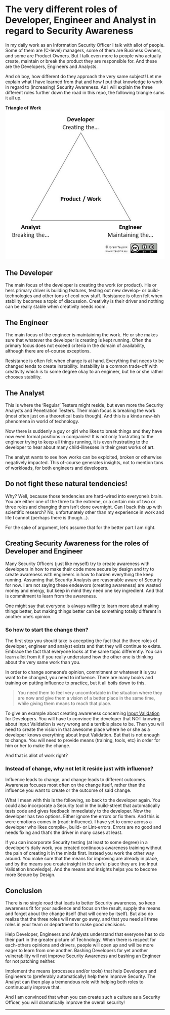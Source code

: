 # The very different roles of Developer, Engineer and Analyst in regard to Security Awareness

In my daily work as an Information Security Officer I talk with allot of people.
Some of them are (C-level) managers, some of them are Business Owners, and some
are Product Owners. But I talk even more to people who actually create, maintain
or break the product they are responsible for. And these are the Developers,
Engineers and Analysts.

And oh boy, how different do they approach the very same subject! Let me explain
what I have learned from that and how I put that knowledge to work in regard to
(increasing) Security Awareness. As I will explain the three different roles
further down the road in this repo, the following triangle sums it all up.

**Triangle of Work**
![](https://raw.githubusercontent.com/teusink/Security-Frameworks-and-Models/master/Triangle-of-Work/Triangle-of-Work.jpg)

## The Developer

The main focus of the developer is creating the work (or product). His or hers
primary driver is building features, testing out new develop- or
build-technologies and other tons of cool new stuff. Resistance is often felt
when stability becomes a topic of discussion. Creativity is their driver and
nothing can be really stable when creativity needs room.

## The Engineer

The main focus of the engineer is maintaining the work. He or she makes sure
that whatever the developer is creating is kept running. Often the primary focus
does not exceed criteria in the domain of availability, although there are
of-course exceptions.

Resistance is often felt when change is at hand. Everything that needs to be
changed tends to create instability. Instability is a common trade-off with
creativity which is to some degree okay to an engineer, but he or she rather
chooses stability.

## The Analyst

This is where the ‘Regular’ Testers might reside, but even more the Security
Analysts and Penetration Testers. Their main focus is breaking the work (most
often just on a theoretical basis though). And this is a kinda new-ish phenomena
in world of technology.

Now there is suddenly a guy or girl who likes to break things and they have now
even formal positions in companies! It is not only frustrating to the engineer
trying to keep all things running, it is even frustrating to the developer to
hear about many child-illnesses in their great works of art.

The analyst wants to see how works can be exploited, broken or otherwise
negatively impacted. This of-course generates insights, not to mention tons of
workloads, for both engineers and developers.

## Do not fight these natural tendencies!

Why? Well, because those tendencies are hard-wired into everyone’s brain. You
are either one of the three to the extreme, or a certain mix of two or three
roles and changing them isn’t done overnight. Can I back this up with scientific
research? No, unfortunately other than my experience in work and life I cannot
(perhaps there is though…).

For the sake of argument, let’s assume that for the better part I am right.

## Creating Security Awareness for the roles of Developer and Engineer

Many Security Officers (just like myself) try to create awareness with
developers in how to make their code more secure by design and try to create
awareness with engineers in how to harden everything the keep running. Assuming
that Security Analysts are reasonable aware of Security for now. I am not saying
these endeavors (creating awareness) are wasted money and energy, but keep in
mind they need one key ingredient. And that is commitment to learn from the
awareness.

One might say that everyone is always willing to learn more about making things
better, but making things better can be something totally different in another
one’s opinion.

### So how to start the change then?

The first step you should take is accepting the fact that the three roles of
developer, engineer and analyst exists and that they will continue to exists.
Embrace the fact that everyone looks at the same topic differently. You can
learn allot from it if you really understand how the other one is thinking about
the very same work than you.

In order to change someone’s opinion, commitment or whatever it is you want to
be changed, you need to influence. There are many books and training on putting
influence to practice, but it all boils down to this.

> You need them to feel very uncomfortable in the situation where they are now and
> give them a vision of a better place in the same time, while giving them means to reach that place.

To give an example about creating awareness concerning [Input
Validation](https://www.teusink.eu/search/label/input%20validation) for
Developers. You will have to convince the developer that NOT knowing about Input
Validation is very wrong and a terrible place to be. Then you will need to
create the vision in that awesome place where he or she as a developer knows
everything about Input Validation. But that is not enough to change. You will
need to provide means (training, tools, etc) in order for him or her to make the
change.

And that is allot of work right?

### Instead of change, why not let it reside just with influence?

Influence leads to change, and change leads to different outcomes. Awareness
focuses most often on the change itself, rather than the influence you want to
create or the outcome of said change.

What I mean with this is the following, so back to the developer again. You
could also incorporate a Security tool in the build-street that automatically
tests code and gives feedback immediately to the developer. Now the developer
has two options. Either ignore the errors or fix them. And this is were emotions
comes in (read: influence). I have yet to come across a developer who likes
compile-, build- or Lint-errors. Errors are no good and needs fixing and that’s
the driver in many cases at least.

If you can incorporate Security testing (at least to some degree) in a
developer’s daily work, you created continuous awareness training without the
pain of creating it in the minds first. Instead you work the other way around.
You make sure that the means for improving are already in place, and by the
means you create insight in the awful place they are (no Input Validation
knowledge). And the means and insights helps you to become more Secure by
Design.

## Conclusion

There is no single road that leads to better Security awareness, so keep
awareness fit for your audience and focus on the result, supply the means and
forget about the change itself (that will come by itself). But also do realize
that the three roles will never go away, and that you need all three roles in
your team or department to make good decisions.

Help Developer, Engineers and Analysts understand that everyone has to do their
part in the greater picture of Technology. When there is respect for each-others
opinions and drivers, people will open up and will be more eager to learn from
one another. Bashing Developers for yet another vulnerability will not improve
Security Awareness and bashing an Engineer for not patching neither.

Implement the means (processes and/or tools) that help Developers and Engineers
to (preferably automatically) help them improve Security. The Analyst can then
play a tremendous role with helping both roles to continuously improve that.

And I am convinced that when you can create such a culture as a Security
Officer, you will dramatically improve the overall security!

*****
